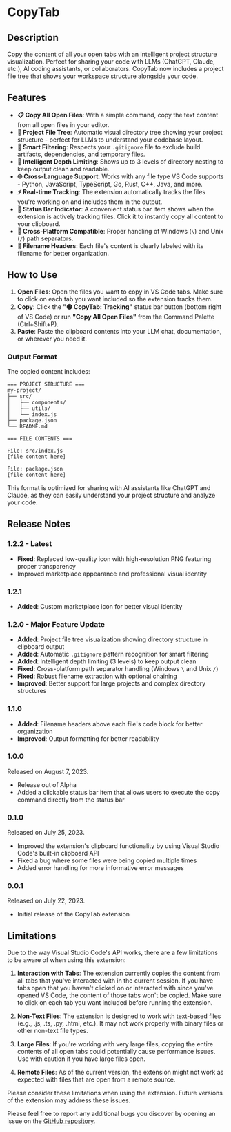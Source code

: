 # CopyTab

## Description

Copy the content of all your open tabs with an intelligent project structure visualization. Perfect for sharing your code with LLMs (ChatGPT, Claude, etc.), AI coding assistants, or collaborators. CopyTab now includes a project file tree that shows your workspace structure alongside your code.

## Features

- **📋 Copy All Open Files**: With a simple command, copy the text content from all open files in your editor.
- **🌳 Project File Tree**: Automatic visual directory tree showing your project structure - perfect for LLMs to understand your codebase layout.
- **🚫 Smart Filtering**: Respects your `.gitignore` file to exclude build artifacts, dependencies, and temporary files.
- **📁 Intelligent Depth Limiting**: Shows up to 3 levels of directory nesting to keep output clean and readable.
- **🌐 Cross-Language Support**: Works with any file type VS Code supports - Python, JavaScript, TypeScript, Go, Rust, C++, Java, and more.
- **⚡ Real-time Tracking**: The extension automatically tracks the files you're working on and includes them in the output.
- **📍 Status Bar Indicator**: A convenient status bar item shows when the extension is actively tracking files. Click it to instantly copy all content to your clipboard.
- **🔄 Cross-Platform Compatible**: Proper handling of Windows (`\`) and Unix (`/`) path separators.
- **🎯 Filename Headers**: Each file's content is clearly labeled with its filename for better organization.

## How to Use

1. **Open Files**: Open the files you want to copy in VS Code tabs. Make sure to click on each tab you want included so the extension tracks them.
2. **Copy**: Click the **"🟢 CopyTab: Tracking"** status bar button (bottom right of VS Code) or run **"Copy All Open Files"** from the Command Palette (Ctrl+Shift+P).
3. **Paste**: Paste the clipboard contents into your LLM chat, documentation, or wherever you need it.

### Output Format

The copied content includes:

```
=== PROJECT STRUCTURE ===
my-project/
├── src/
│   ├── components/
│   ├── utils/
│   └── index.js
├── package.json
└── README.md

=== FILE CONTENTS ===

File: src/index.js
[file content here]

File: package.json
[file content here]
```

This format is optimized for sharing with AI assistants like ChatGPT and Claude, as they can easily understand your project structure and analyze your code.
## Release Notes

### 1.2.2 - Latest

- **Fixed**: Replaced low-quality icon with high-resolution PNG featuring proper transparency
- Improved marketplace appearance and professional visual identity

### 1.2.1

- **Added**: Custom marketplace icon for better visual identity

### 1.2.0 - Major Feature Update

- **Added**: Project file tree visualization showing directory structure in clipboard output
- **Added**: Automatic `.gitignore` pattern recognition for smart filtering
- **Added**: Intelligent depth limiting (3 levels) to keep output clean
- **Fixed**: Cross-platform path separator handling (Windows `\` and Unix `/`)
- **Fixed**: Robust filename extraction with optional chaining
- **Improved**: Better support for large projects and complex directory structures

### 1.1.0

- **Added**: Filename headers above each file's code block for better organization
- **Improved**: Output formatting for better readability

### 1.0.0

Released on August 7, 2023.

- Release out of Alpha
- Added a clickable status bar item that allows users to execute the copy command directly from the status bar

### 0.1.0

Released on July 25, 2023.

- Improved the extension's clipboard functionality by using Visual Studio Code's built-in clipboard API
- Fixed a bug where some files were being copied multiple times
- Added error handling for more informative error messages

### 0.0.1

Released on July 22, 2023.

- Initial release of the CopyTab extension



## Limitations

Due to the way Visual Studio Code's API works, there are a few limitations to be aware of when using this extension:

1. **Interaction with Tabs**: The extension currently copies the content from all tabs that you've interacted with in the current session. If you have tabs open that you haven't clicked on or interacted with since you've opened VS Code, the content of those tabs won't be copied. Make sure to click on each tab you want included before running the extension.

2. **Non-Text Files**: The extension is designed to work with text-based files (e.g., .js, .ts, .py, .html, etc.). It may not work properly with binary files or other non-text file types. 

3. **Large Files**: If you're working with very large files, copying the entire contents of all open tabs could potentially cause performance issues. Use with caution if you have large files open.

4. **Remote Files**: As of the current version, the extension might not work as expected with files that are open from a remote source. 

Please consider these limitations when using the extension. Future versions of the extension may address these issues.



Please feel free to report any additional bugs you discover by opening an issue on the [GitHub repository](https://github.com/AlexZan/copy-tab/issues).
